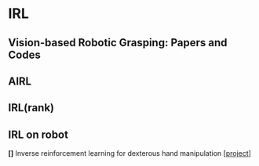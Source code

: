 # IRL
## Vision-based Robotic Grasping: Papers and Codes

## AIRL

## IRL(rank)

## IRL on robot
**[]** Inverse reinforcement learning for dexterous hand manipulation [[project](https://github.com/taozh2017/RGBD-SODsurvey)]
